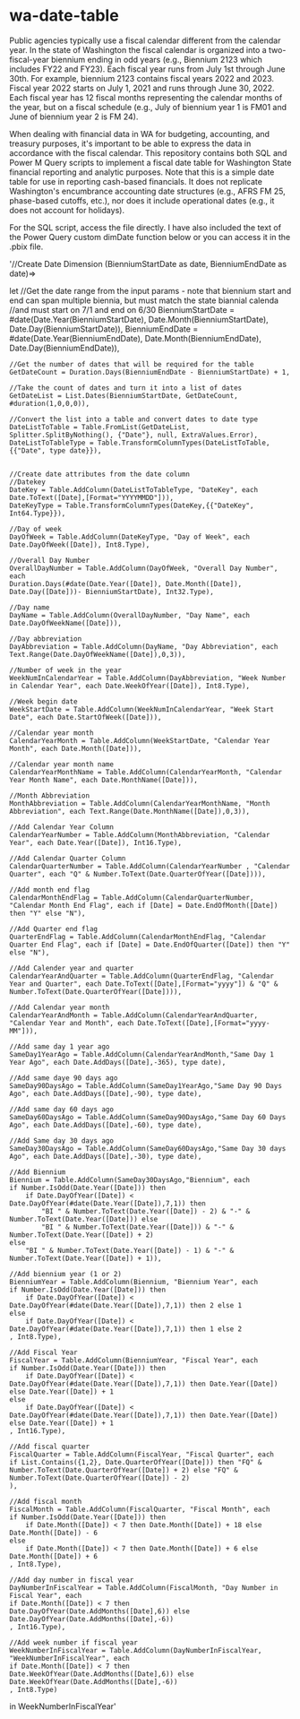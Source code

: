 # wa-date-table
Public agencies typically use a fiscal calendar different from the calendar year. In the state of Washington the fiscal calendar is organized into a two-fiscal-year biennium ending in odd years (e.g., Biennium 2123 which includes FY22 and FY23). Each fiscal year runs from July 1st through June 30th. For example, biennium 2123 contains fiscal years 2022 and 2023. Fiscal year 2022 starts on July 1, 2021 and runs through June 30, 2022. Each fiscal year has 12 fiscal months representing the calendar months of the year, but on a fiscal schedule (e.g., July of biennium year 1 is FM01 and June of biennium year 2 is FM 24). 

When dealing with financial data in WA for budgeting, accounting, and treasury purposes, it's important to be able to express the data in accordance with the fiscal calendar. This repository contains both SQL and Power M Query scripts to implement a fiscal date table for Washington State financial reporting and analytic purposes. Note that this is a simple date table for use in reporting cash-based financials. It does not replicate Washington's encumbrance accounting date structures (e.g., AFRS FM 25, phase-based cutoffs, etc.), nor does it include operational dates (e.g., it does not account for holidays). 

For the SQL script, access the file directly. I have also included the text of the Power Query custom dimDate function below or you can access it in the .pbix file.

'//Create Date Dimension
(BienniumStartDate as date, BienniumEndDate as date)=>

let
    //Get the date range from the input params - note that biennium start and end can span multiple biennia, but must match the state biannial calenda
    //and must start on 7/1 and end on 6/30
    BienniumStartDate = #date(Date.Year(BienniumStartDate), Date.Month(BienniumStartDate), Date.Day(BienniumStartDate)),
    BienniumEndDate = #date(Date.Year(BienniumEndDate), Date.Month(BienniumEndDate), Date.Day(BienniumEndDate)),

    //Get the number of dates that will be required for the table
    GetDateCount = Duration.Days(BienniumEndDate - BienniumStartDate) + 1,

    //Take the count of dates and turn it into a list of dates
    GetDateList = List.Dates(BienniumStartDate, GetDateCount, #duration(1,0,0,0)),

    //Convert the list into a table and convert dates to date type
    DateListToTable = Table.FromList(GetDateList, Splitter.SplitByNothing(), {"Date"}, null, ExtraValues.Error),
    DateListToTableType = Table.TransformColumnTypes(DateListToTable,{{"Date", type date}}),
    

    //Create date attributes from the date column
    //Datekey
    DateKey = Table.AddColumn(DateListToTableType, "DateKey", each Date.ToText([Date],[Format="YYYYMMDD"])),
    DateKeyType = Table.TransformColumnTypes(DateKey,{{"DateKey", Int64.Type}}),

    //Day of week
    DayOfWeek = Table.AddColumn(DateKeyType, "Day of Week", each Date.DayOfWeek([Date]), Int8.Type),

    //Overall Day Number
    OverallDayNumber = Table.AddColumn(DayOfWeek, "Overall Day Number", each 
    Duration.Days(#date(Date.Year([Date]), Date.Month([Date]), Date.Day([Date]))- BienniumStartDate), Int32.Type),
    
    //Day name
    DayName = Table.AddColumn(OverallDayNumber, "Day Name", each Date.DayOfWeekName([Date])),

    //Day abbreviation
    DayAbbreviation = Table.AddColumn(DayName, "Day Abbreviation", each Text.Range(Date.DayOfWeekName([Date]),0,3)),

    //Number of week in the year
    WeekNumInCalendarYear = Table.AddColumn(DayAbbreviation, "Week Number in Calendar Year", each Date.WeekOfYear([Date]), Int8.Type),

    //Week begin date
    WeekStartDate = Table.AddColumn(WeekNumInCalendarYear, "Week Start Date", each Date.StartOfWeek([Date])),

    //Calendar year month
    CalendarYearMonth = Table.AddColumn(WeekStartDate, "Calendar Year Month", each Date.Month([Date])),
    
    //Calendar year month name
    CalendarYearMonthName = Table.AddColumn(CalendarYearMonth, "Calendar Year Month Name", each Date.MonthName([Date])),

    //Month Abbreviation
    MonthAbbreviation = Table.AddColumn(CalendarYearMonthName, "Month Abbreviation", each Text.Range(Date.MonthName([Date]),0,3)),

    //Add Calendar Year Column
    CalendarYearNumber = Table.AddColumn(MonthAbbreviation, "Calendar Year", each Date.Year([Date]), Int16.Type),

    //Add Calendar Quarter Column
    CalendarQuarterNumber = Table.AddColumn(CalendarYearNumber , "Calendar Quarter", each "Q" & Number.ToText(Date.QuarterOfYear([Date]))),

    //Add month end flag
    CalendarMonthEndFlag = Table.AddColumn(CalendarQuarterNumber, "Calendar Month End Flag", each if [Date] = Date.EndOfMonth([Date]) then "Y" else "N"),

    //Add Quarter end flag
    QuarterEndFlag = Table.AddColumn(CalendarMonthEndFlag, "Calendar Quarter End Flag", each if [Date] = Date.EndOfQuarter([Date]) then "Y" else "N"),

    //Add Calender year and quarter
    CalendarYearAndQuarter = Table.AddColumn(QuarterEndFlag, "Calendar Year and Quarter", each Date.ToText([Date],[Format="yyyy"]) & "Q" & Number.ToText(Date.QuarterOfYear([Date]))),

    //Add Calendar year month
    CalendarYearAndMonth = Table.AddColumn(CalendarYearAndQuarter, "Calendar Year and Month", each Date.ToText([Date],[Format="yyyy-MM"])),

    //Add same day 1 year ago
    SameDay1YearAgo = Table.AddColumn(CalendarYearAndMonth,"Same Day 1 Year Ago", each Date.AddDays([Date],-365), type date),

    //Add same daye 90 days ago
    SameDay90DaysAgo = Table.AddColumn(SameDay1YearAgo,"Same Day 90 Days Ago", each Date.AddDays([Date],-90), type date),

    //Add same day 60 days ago
    SameDay60DaysAgo = Table.AddColumn(SameDay90DaysAgo,"Same Day 60 Days Ago", each Date.AddDays([Date],-60), type date),

    //Add Same day 30 days ago
    SameDay30DaysAgo = Table.AddColumn(SameDay60DaysAgo,"Same Day 30 days Ago", each Date.AddDays([Date],-30), type date),

    //Add Biennium
    Biennium = Table.AddColumn(SameDay30DaysAgo,"Biennium", each 
    if Number.IsOdd(Date.Year([Date])) then 
        if Date.DayOfYear([Date]) < Date.DayOfYear(#date(Date.Year([Date]),7,1)) then  
            "BI " & Number.ToText(Date.Year([Date]) - 2) & "-" & Number.ToText(Date.Year([Date])) else 
            "BI " & Number.ToText(Date.Year([Date])) & "-" & Number.ToText(Date.Year([Date]) + 2) 
    else  
        "BI " & Number.ToText(Date.Year([Date]) - 1) & "-" & Number.ToText(Date.Year([Date]) + 1)),

    //Add biennium year (1 or 2)
    BienniumYear = Table.AddColumn(Biennium, "Biennium Year", each 
    if Number.IsOdd(Date.Year([Date])) then 
        if Date.DayOfYear([Date]) < Date.DayOfYear(#date(Date.Year([Date]),7,1)) then 2 else 1
    else 
        if Date.DayOfYear([Date]) < Date.DayOfYear(#date(Date.Year([Date]),7,1)) then 1 else 2
    , Int8.Type),

    //Add Fiscal Year
    FiscalYear = Table.AddColumn(BienniumYear, "Fiscal Year", each 
    if Number.IsOdd(Date.Year([Date])) then 
        if Date.DayOfYear([Date]) < Date.DayOfYear(#date(Date.Year([Date]),7,1)) then Date.Year([Date]) else Date.Year([Date]) + 1
    else 
        if Date.DayOfYear([Date]) < Date.DayOfYear(#date(Date.Year([Date]),7,1)) then Date.Year([Date]) else Date.Year([Date]) + 1
    , Int16.Type),

    //Add fiscal quarter
    FiscalQuarter = Table.AddColumn(FiscalYear, "Fiscal Quarter", each 
    if List.Contains({1,2}, Date.QuarterOfYear([Date])) then "FQ" & Number.ToText(Date.QuarterOfYear([Date]) + 2) else "FQ" & Number.ToText(Date.QuarterOfYear([Date]) - 2) 
    ),

    //Add fiscal month
    FiscalMonth = Table.AddColumn(FiscalQuarter, "Fiscal Month", each 
    if Number.IsOdd(Date.Year([Date])) then
        if Date.Month([Date]) < 7 then Date.Month([Date]) + 18 else Date.Month([Date]) - 6
    else
        if Date.Month([Date]) < 7 then Date.Month([Date]) + 6 else Date.Month([Date]) + 6
    , Int8.Type),

    //Add day number in fiscal year
    DayNumberInFiscalYear = Table.AddColumn(FiscalMonth, "Day Number in Fiscal Year", each 
    if Date.Month([Date]) < 7 then Date.DayOfYear(Date.AddMonths([Date],6)) else Date.DayOfYear(Date.AddMonths([Date],-6))
    , Int16.Type),

    //Add week number if fiscal year
    WeekNumberInFiscalYear = Table.AddColumn(DayNumberInFiscalYear, "WeekNumberInFiscalYear", each 
    if Date.Month([Date]) < 7 then Date.WeekOfYear(Date.AddMonths([Date],6)) else Date.WeekOfYear(Date.AddMonths([Date],-6))
    , Int8.Type)

in
    WeekNumberInFiscalYear'
